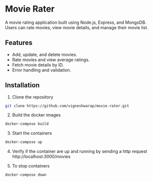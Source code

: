 # Movie Rater

A movie rating application built using Node.js, Express, and MongoDB. Users can rate movies, view movie details, and manage their movie list.

## Features
- Add, update, and delete movies.
- Rate movies and view average ratings.
- Fetch movie details by ID.
- Error handling and validation.

## Installation

1. Clone the repository

  ```bash
  git clone https://github.com/vigneshwarap/movie-rater.git
  ```

2. Build the docker images

  ```bash
  docker-compose build
  ```

3. Start the containers

  ```bash
  docker-compose up
  ```

4. Verify if the container are up and running by sending a http request http://localhost:3000/movies

5. To stop containers
  ```bash
  docker-compose down
  ```
